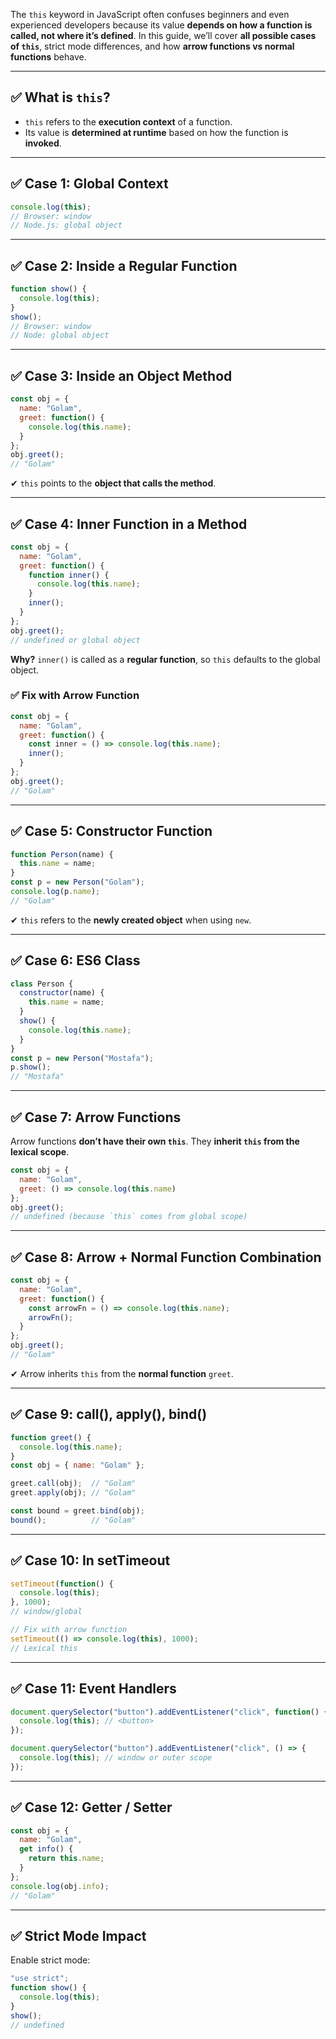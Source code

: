 The `this` keyword in JavaScript often confuses beginners and even experienced developers because its value **depends on how a function is called, not where it’s defined**. In this guide, we’ll cover **all possible cases of `this`**, strict mode differences, and how **arrow functions vs normal functions** behave.

---

## ✅ **What is `this`?**

* `this` refers to the **execution context** of a function.
* Its value is **determined at runtime** based on how the function is **invoked**.

---

## ✅ **Case 1: Global Context**

```js
console.log(this);
// Browser: window
// Node.js: global object
```

---

## ✅ **Case 2: Inside a Regular Function**

```js
function show() {
  console.log(this);
}
show(); 
// Browser: window
// Node: global object
```

---

## ✅ **Case 3: Inside an Object Method**

```js
const obj = {
  name: "Golam",
  greet: function() {
    console.log(this.name);
  }
};
obj.greet(); 
// "Golam"
```

✔ `this` points to the **object that calls the method**.

---

## ✅ **Case 4: Inner Function in a Method**

```js
const obj = {
  name: "Golam",
  greet: function() {
    function inner() {
      console.log(this.name);
    }
    inner();
  }
};
obj.greet(); 
// undefined or global object
```

**Why?**
`inner()` is called as a **regular function**, so `this` defaults to the global object.

### ✅ **Fix with Arrow Function**

```js
const obj = {
  name: "Golam",
  greet: function() {
    const inner = () => console.log(this.name);
    inner();
  }
};
obj.greet(); 
// "Golam"
```

---

## ✅ **Case 5: Constructor Function**

```js
function Person(name) {
  this.name = name;
}
const p = new Person("Golam");
console.log(p.name); 
// "Golam"
```

✔ `this` refers to the **newly created object** when using `new`.

---

## ✅ **Case 6: ES6 Class**

```js
class Person {
  constructor(name) {
    this.name = name;
  }
  show() {
    console.log(this.name);
  }
}
const p = new Person("Mostafa");
p.show(); 
// "Mostafa"
```

---

## ✅ **Case 7: Arrow Functions**

Arrow functions **don’t have their own `this`**. They **inherit `this` from the lexical scope**.

```js
const obj = {
  name: "Golam",
  greet: () => console.log(this.name)
};
obj.greet(); 
// undefined (because `this` comes from global scope)
```

---

## ✅ **Case 8: Arrow + Normal Function Combination**

```js
const obj = {
  name: "Golam",
  greet: function() {
    const arrowFn = () => console.log(this.name);
    arrowFn();
  }
};
obj.greet(); 
// "Golam"
```

✔ Arrow inherits `this` from the **normal function** `greet`.

---

## ✅ **Case 9: call(), apply(), bind()**

```js
function greet() {
  console.log(this.name);
}
const obj = { name: "Golam" };

greet.call(obj);  // "Golam"
greet.apply(obj); // "Golam"

const bound = greet.bind(obj);
bound();          // "Golam"
```

---

## ✅ **Case 10: In setTimeout**

```js
setTimeout(function() {
  console.log(this); 
}, 1000);
// window/global

// Fix with arrow function
setTimeout(() => console.log(this), 1000);
// Lexical this
```

---

## ✅ **Case 11: Event Handlers**

```js
document.querySelector("button").addEventListener("click", function() {
  console.log(this); // <button>
});

document.querySelector("button").addEventListener("click", () => {
  console.log(this); // window or outer scope
});
```

---

## ✅ **Case 12: Getter / Setter**

```js
const obj = {
  name: "Golam",
  get info() {
    return this.name;
  }
};
console.log(obj.info); 
// "Golam"
```

---

## ✅ **Strict Mode Impact**

Enable strict mode:

```js
"use strict";
function show() {
  console.log(this);
}
show(); 
// undefined
```
